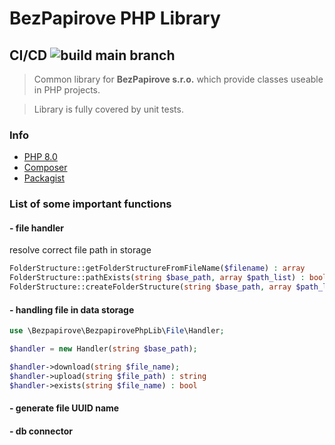 # BezPapirove PHP Library

## CI/CD ![build main branch](https://github.com/BezPapirove/bezpapirove_php_lib/actions/workflows/php.yml/badge.svg?branch=main)

> Common library for **BezPapirove s.r.o.** which provide classes useable in PHP projects.  

> Library is fully covered by unit tests.


### Info
- [PHP 8.0](https://www.php.net/downloads)
- [Composer](https://getcomposer.org/download)
- [Packagist](https://packagist.org/packages/bezpapirove/bezpapirove_php_lib)

### List of some important functions 

#### - file handler

resolve correct file path in storage

```php
FolderStructure::getFolderStructureFromFileName($filename) : array
FolderStructure::pathExists(string $base_path, array $path_list) : bool
FolderStructure::createFolderStructure(string $base_path, array $path_list) : bool
```

#### - handling file in data storage

```php
use \Bezpapirove\BezpapirovePhpLib\File\Handler;

$handler = new Handler(string $base_path);

$handler->download(string $file_name);
$handler->upload(string $file_path) : string
$handler->exists(string $file_name) : bool
```

#### - generate file UUID name

#### - db connector

